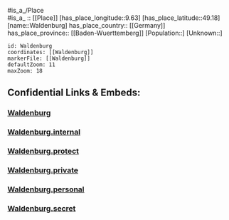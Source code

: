 ﻿---
location: [49.18,9.63] 
mapzoom: [7,12] 
mapmarker: city 
type: City
tags:
- geo/City


SpocWebEntityId: 35406
isDeleted: false
confidential: public

---
#is_a_/Place  
#is_a_ :: [[Place]] 
[has_place_longitude::9.63] 
[has_place_latitude::49.18] 
[name::Waldenburg] 
has_place_country:: [[Germany]]  
has_place_province:: [[Baden-Wuerttemberg]] 
[Population::] 
[Unknown::] 


```leaflet
id: Waldenburg
coordinates: [[Waldenburg]] 
markerFile: [[Waldenburg]] 
defaultZoom: 11 
maxZoom: 18
```


## Confidential Links & Embeds: 

### [Waldenburg](/_public/Earth/Continent/Europe/Europe~Central/Germany/Germany~West/Baden-Wuerttemberg/counties~BW/Hohenlohekreis/cities~Hohenlohekreis/Hohenloher_Ebene/City/Waldenburg.md) 

### [Waldenburg.internal](/_internal/Earth/Continent/Europe/Europe~Central/Germany/Germany~West/Baden-Wuerttemberg/counties~BW/Hohenlohekreis/cities~Hohenlohekreis/Hohenloher_Ebene/City/Waldenburg.internal.md) 

### [Waldenburg.protect](/_protect/Earth/Continent/Europe/Europe~Central/Germany/Germany~West/Baden-Wuerttemberg/counties~BW/Hohenlohekreis/cities~Hohenlohekreis/Hohenloher_Ebene/City/Waldenburg.protect.md) 

### [Waldenburg.private](/_private/Earth/Continent/Europe/Europe~Central/Germany/Germany~West/Baden-Wuerttemberg/counties~BW/Hohenlohekreis/cities~Hohenlohekreis/Hohenloher_Ebene/City/Waldenburg.private.md) 

### [Waldenburg.personal](/_personal/Earth/Continent/Europe/Europe~Central/Germany/Germany~West/Baden-Wuerttemberg/counties~BW/Hohenlohekreis/cities~Hohenlohekreis/Hohenloher_Ebene/City/Waldenburg.personal.md) 

### [Waldenburg.secret](/_secret/Earth/Continent/Europe/Europe~Central/Germany/Germany~West/Baden-Wuerttemberg/counties~BW/Hohenlohekreis/cities~Hohenlohekreis/Hohenloher_Ebene/City/Waldenburg.secret.md) 
